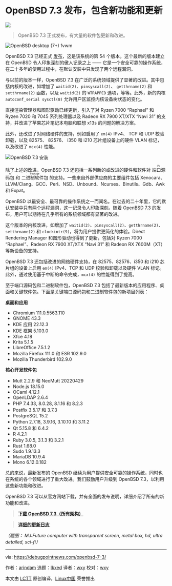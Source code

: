 [#]: subject: "OpenBSD 7.3 Released with New Features and Updates"
[#]: via: "https://debugpointnews.com/openbsd-7-3/"
[#]: author: "arindam https://debugpointnews.com/author/dpicubegmail-com/"
[#]: collector: "lkxed"
[#]: translator: "wxy"
[#]: reviewer: "wxy"
[#]: publisher: "wxy"
[#]: url: "https://linux.cn/article-15726-1.html"

OpenBSD 7.3 发布，包含新功能和更新
======

![][0]

> OpenBSD 7.3 正式发布，有大量的软件包更新和改进。

![OpenBSD desktop (7+) fvwm][1]

OpenBSD 7.3 已经正式 [发布][2]，这是该系统的第 54 个版本。这个最新的版本建立在 OpenBSD 令人印象深刻的傲人记录之上 —— 它是一个安全可靠的操作系统，在二十多年的使用过程中，在默认安装中只发现了两个远程漏洞。

与以前的版本一样，OpenBSD 7.3 在广泛的系统领域提供了显著的改进。其中包括内核的改进，如增加了 `waitid(2)`、`pinsyscall(2)`、 `getthrname(2)` 和 `setthrname(2)` 函数，以及 `waitid(2)` 的 `WTRAPPED` 选项，等等。此外，新的内核 `autoconf_serial sysctl(8)` 允许用户区监控内核设备树状态的变化。

直接渲染管理器和图形驱动已经更新，引入了对 Ryzen 7000 “Raphael” 和 Ryzen 7020 和 7045 系列处理器以及 Radeon RX 7900 XT/XTX “Navi 31” 的支持，并改进了苹果芯片笔记本电脑和联想 x13s 的问题的解决方案。

此外，还改进了对网络硬件的支持，例如启用了 `em(4)` IPv4、 TCP 和 UDP 校验卸载，以及 82575、 82576、 i350 和 i210 芯片组设备上的硬件 VLAN 标记， 以及改进了 `mcx(4)` 性能。

![OpenBSD 7.3 安装][3]

除了上述的改进，OpenBSD 7.3 还包括一系列新的或改进的硬件和软件对 <ruby>端口源码包<rt>Port</rt></ruby> 和 <ruby>二进制软件包<rt>Package</rt></ruby> 的支持。一些来自外部供应商的主要组件包括 Xenocara、LLVM/Clang、GCC、Perl、NSD、Unbound、Ncurses、Binutils、Gdb、Awk 和 Expat。

OpenBSD 以最安全、最可靠的操作系统之一而闻名。在过去的二十年里，它的默认安装中只有两个远程漏洞，这一记录令人印象深刻。随着 OpenBSD 7.3 的发布，用户可以期待在几乎所有的系统领域都有显著的改进。

这个版本的内核改进，如增加了 `waitid(2)`、`pinsyscall(2)`、`getthrname(2)`、`setthrname(2)` 和 `clockintr(9)`，将为用户提供更简化的体验。Direct Rendering Manager 和图形驱动也得到了更新，包括对 Ryzen 7000 “Raphael”、Radeon RX 7900 XT/XTX “Navi 31” 和 Radeon RX 7600M（XT）等新设备的支持。

OpenBSD 7.3 还包括改进的网络硬件支持，在 82575、82576、i350 和 i210 芯片组的设备上启用 `em(4)` IPv4、TCP 和 UDP 校验和卸载以及硬件 VLAN 标记。此外，通过使用基于中断的命令完成，`mcx(4)` 的性能得到了提高。

至于端口源码包和二进制软件包，OpenBSD 7.3 包括了最新版本的应用程序、桌面和关键软件包。下面是关键端口源码包和二进制软件包的新项目列表：

**桌面和应用**

- Chromium 111.0.5563.110
- GNOME 43.3
- KDE 应用 22.12.3
- KDE 框架 5.103.0
- Xfce 4.18
- Krita 5.1.5
- LibreOffice 7.5.1.2
- Mozilla Firefox 111.0 和 ESR 102.9.0
- Mozilla Thunderbird 102.9.0

**核心开发软件包**

- Mutt 2.2.9 和 NeoMutt 20220429
- Node.js 18.15.0
- OCaml 4.12.1
- OpenLDAP 2.6.4
- PHP 7.4.33, 8.0.28, 8.1.16 和 8.2.3
- Postfix 3.5.17 和 3.7.3
- PostgreSQL 15.2
- Python 2.7.18, 3.9.16, 3.10.10 和 3.11.2
- Qt 5.15.8 和 6.4.2
- R 4.2.1
- Ruby 3.0.5, 3.1.3 和 3.2.1
- Rust 1.68.0
- Sudo 1.9.13.3
- MariaDB 10.9.4
- Mono 6.12.0.182

总的来说，最新发布的 OpenBSD 继续为用户提供安全可靠的操作系统，同时也在系统的各个领域进行了重大改进。我们鼓励用户升级到 OpenBSD 7.3，以利用这些新功能和改进。

OpenBSD 7.3 可以从官方网站下载，并有全面的发布说明，详细介绍了所有的新功能和改进。

> **[下载 OpenBSD 7.3（所有架构）][4]**

> **[详细的更新日志][5]**

*（题图： MJ:Future computer with transparent screen, metal box, hd, ultra detailed, sci-fi）*

--------------------------------------------------------------------------------

via: https://debugpointnews.com/openbsd-7-3/

作者：[arindam][a]
选题：[lkxed][b]
译者：[wxy](https://github.com/wxy)
校对：[wxy](https://github.com/wxy)

本文由 [LCTT](https://github.com/LCTT/TranslateProject) 原创编译，[Linux中国](https://linux.cn/) 荣誉推出

[a]: https://debugpointnews.com/author/dpicubegmail-com/
[b]: https://github.com/lkxed/
[1]: https://debugpointnews.com/wp-content/uploads/2023/04/OpenBSD-desktop-7-fvwm.jpg
[2]: https://www.openbsd.org/73.html
[3]: https://debugpointnews.com/wp-content/uploads/2023/04/OpenBSD-7.3-installation.jpg
[4]: https://cdn.openbsd.org/pub/OpenBSD/7.3/
[5]: https://www.openbsd.org/plus73.html
[6]: https://floss.social/@debugpoint
[0]: https://img.linux.net.cn/data/attachment/album/202304/16/150654wtvhflqgvmfdg6hv.jpg